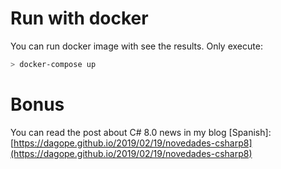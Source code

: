 # Run with docker
You can run docker image with see the results. Only execute:
```bash
> docker-compose up
```

# Bonus
You can read the post about C# 8.0 news in my blog [Spanish]:
[https://dagope.github.io/2019/02/19/novedades-csharp8](https://dagope.github.io/2019/02/19/novedades-csharp8)